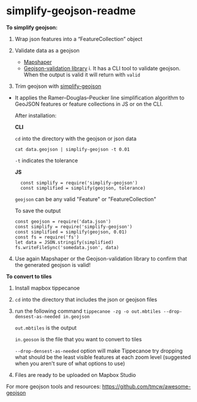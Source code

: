 # simplify-geojson-readme

**To simplify geojson:**

1. Wrap json features into a “FeatureCollection” object

2. Validate data as a geojson
    - [Mapshaper](https://mapshaper.org/)
    - [Geojson-validation library](https://www.npmjs.com/package/geojson-validation)
        i. It has a CLI tool to validate geojson. When the output is valid it will return with `valid`
        
 3. Trim geojson with [simplify-geojson](https://www.npmjs.com/package/simplify-geojson)
   - It applies the  Ramer–Douglas–Peucker line simplification algorithm to GeoJSON features or feature collections in JS or        on the CLI.
   
      After installation: 
      
      **CLI**
      
       `cd` into the directory with the geojson or json data
      
       `cat data.geojson | simplify-geojson -t 0.01`
       
       `-t` indicates the tolerance 
       
      **JS** 
      
      
     ``` 
       const simplify = require('simplify-geojson')
       const simplified = simplify(geojson, tolerance) 
     ```
      
      
     `geojson` can be any valid "Feature" or "FeatureCollection"
     
     To save the output
     
     
   
         const geojson = require('data.json')
         const simplify = require('simplify-geojson')
         const simplified = simplify(geojson, 0.01)
         const fs = require('fs')
         let data = JSON.stringify(simplified)
         fs.writeFileSync('somedata.json', data)
    
     
     
   4. Use again Mapshaper or the Geojson-validation library to confirm that the generated geojson is valid!
   
   
   **To convert to tiles**
   
   1. Install mapbox tippecanoe
   
   2. `cd` into the directory that includes the json or geojson files
   
   3. run the following command
      `tippecanoe -zg -o out.mbtiles --drop-densest-as-needed in.geojson`
      
      `out.mbtiles` is the output 
      
      `in.geoson` is the file that you want to convert to tiles
      
      `--drop-densest-as-needed` option will make Tippecanoe try dropping what should be the least visible features at each          zoom level (suggested when you aren't sure of what options to use)
      
   4. Files are ready to be uploaded on Mapbox Studio 
      
      
   
   For more geojson tools and resources: https://github.com/tmcw/awesome-geojson
    



